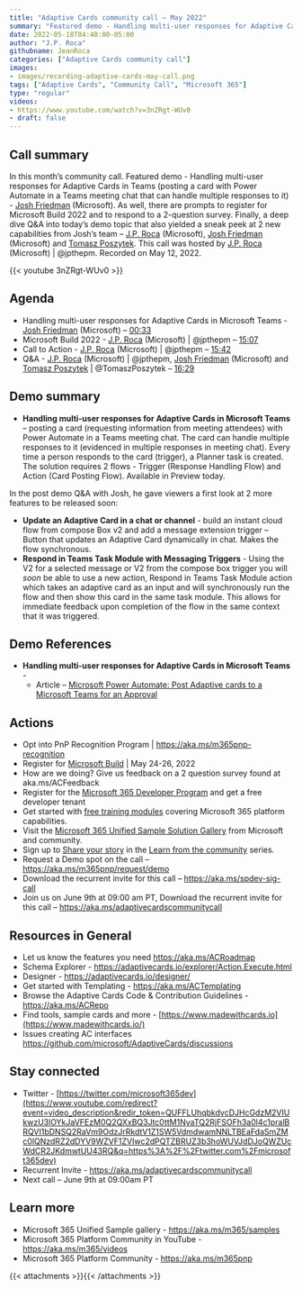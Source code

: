 ```yaml
---
title: "Adaptive Cards community call – May 2022"
summary: "Featured demo - Handling multi-user responses for Adaptive Cards in Teams – posting a card with Power Automate in a Teams meeting chat.  The card can handle multiple responses and adds tasks to Planner.  Q&A deep dive aligned to demo."
date: 2022-05-18T04:40:00-05:00
author: "J.P. Roca"
githubname: JeanRoca
categories: ["Adaptive Cards community call"]
images:
- images/recording-adaptive-cards-may-call.png
tags: ["Adaptive Cards", "Community Call", "Microsoft 365"]
type: "regular"
videos:
- https://www.youtube.com/watch?v=3nZRgt-WUv0
- draft: false
---
```


## Call summary

In this month’s community call. Featured demo - Handling multi-user responses for Adaptive Cards in Teams (posting a card with Power Automate in a Teams meeting chat that can handle multiple responses to it) - [Josh Friedman](https://www.linkedin.com/in/josh-friedman-2a812254) (Microsoft). As well, there are prompts to register for Microsoft Build 2022 and to respond to a 2-question survey. Finally, a deep dive Q&A into today’s demo topic that also yielded a sneak peek at 2 new capabilities from Josh’s team – [J.P. Roca](https://twitter.com/jpthepm) (Microsoft), [Josh Friedman](https://www.linkedin.com/in/josh-friedman-2a812254) (Microsoft) and [Tomasz Poszytek](https://twitter.com/TomaszPoszytek). This call was hosted by [J.P. Roca](https://twitter.com/jpthepm) (Microsoft) \| @jpthepm. Recorded on May 12, 2022.

{{< youtube 3nZRgt-WUv0 >}}

## Agenda

* Handling multi-user responses for Adaptive Cards in Microsoft Teams - [Josh Friedman](https://www.linkedin.com/in/josh-friedman-2a812254) (Microsoft) – [00:33](https://youtu.be/3nZRgt-WUv0?t=33)
* Microsoft Build 2022 - [J.P. Roca](https://twitter.com/jpthepm) (Microsoft) \| @jpthepm – [15:07](https://youtu.be/3nZRgt-WUv0?t=907)
* Call to Action - [J.P. Roca](https://twitter.com/jpthepm) (Microsoft) \| @jpthepm – [15:42](https://youtu.be/3nZRgt-WUv0?t=942)
* Q&A - [J.P. Roca](https://twitter.com/jpthepm) (Microsoft) \| @jpthepm, [Josh Friedman](https://www.linkedin.com/in/josh-friedman-2a812254) (Microsoft) and [Tomasz Poszytek](https://twitter.com/TomaszPoszytek) \| @TomaszPoszytek – [16:29](https://youtu.be/3nZRgt-WUv0?t=989)

## Demo summary

*  **Handling multi-user responses for Adaptive Cards in Microsoft Teams** – posting a card (requesting information from meeting attendees) with Power Automate in a Teams meeting chat. The card can handle multiple responses to it (evidenced in multiple responses in meeting chat). Every time a person responds to the card (trigger), a Planner task is created. The solution requires 2 flows - Trigger (Response Handling Flow) and Action (Card Posting Flow). Available in Preview today.

In the post demo Q&A with Josh, he gave viewers a first look at 2 more features to be released soon:

*   **Update an Adaptive Card in a chat or channel** - build an instant cloud flow from compose Box v2 and add a message extension trigger – Button that updates an Adaptive Card dynamically in chat. Makes the flow synchronous.
*   **Respond in Teams Task Module with Messaging Triggers** - Using the V2 for a selected message or V2 from the compose box trigger you will *soon* be able to use a new action, Respond in Teams Task Module action which takes an adaptive card as an input and will synchronously run the flow and then show this card in the same task module. This allows for immediate feedback upon completion of the flow in the same context that it was triggered.

## Demo References

*  **Handling multi-user responses for Adaptive Cards in Microsoft Teams** -
    * Article – [Microsoft Power Automate: Post Adaptive cards to a Microsoft Teams for an Approval](https://powerusers.microsoft.com/t5/Power-Automate-Community-Blog/Microsoft-Power-Automate-Post-Adaptive-cards-to-a-Microsoft/ba-p/658693)


## Actions

* Opt into PnP Recognition Program \| <https://aka.ms/m365pnp-recognition>
* Register for [Microsoft Build](https://mybuild.microsoft.com/) \| May 24-26, 2022
* How are we doing? Give us feedback on a 2 question survey found at aka.ms/ACFeedback
* Register for the [Microsoft 365 Developer Program](https://aka.ms/m365/devprogram) and get a free developer tenant
* Get started with [free training modules](https://aka.ms/m365/dev/learn) covering Microsoft 365 platform capabilities.
* Visit the [Microsoft 365 Unified Sample Solution Gallery](https://adoption.microsoft.com/sample-solution-gallery) from Microsoft and community.
* Sign up to [Share your story](https://aka.ms/share-your-story) in the [Learn from the community](https://aka.ms/LearnFromTheCommunity/ThisWeek) series.
* Request a Demo spot on the call – <https://aka.ms/m365pnp/request/demo>
* Download the recurrent invite for this call – <https://aka.ms/spdev-sig-call>
* Join us on June 9th at 09:00 am PT, Download the recurrent invite for this call – <https://aka.ms/adaptivecardscommunitycall>

## Resources in General

* Let us know the features you need <https://aka.ms/ACRoadmap>
* Schema Explorer - <https://adaptivecards.io/explorer/Action.Execute.html>
* Designer - <https://adaptivecards.io/designer/>
* Get started with Templating - <https://aka.ms/ACTemplating>
* Browse the Adaptive Cards Code & Contribution Guidelines -
    <https://aka.ms/ACRepo>
* Find tools, sample cards and more -
    [https://www.madewithcards.io](https://www.madewithcards.io/)
* Issues creating AC interfaces
    <https://github.com/microsoft/AdaptiveCards/discussions>

## Stay connected

* Twitter -
    [https://twitter.com/microsoft365dev](https://www.youtube.com/redirect?event=video_description&redir_token=QUFFLUhqbkdvcDJHcGdzM2VIUkwzU3lOYkJaVFEzM0Q2QXxBQ3Jtc0ttM1NyaTQ2RjFSOFh3a0l4c1pralBRQVI1bDNSQ2RaVm9OdzJrRkdtV1Z1SW5VdmdwamNNLTBEaFdaSmZMc0lQNzdRZ2dDYV9WZVF1ZVIwc2dPQTZBRUZ3b3hoWUVJdDJoQWZUcWdCR2JKdmwtUU43RQ&q=https%3A%2F%2Ftwitter.com%2Fmicrosoft365dev)​​
* Recurrent Invite - <https://aka.ms/adaptivecardscommunitycall>
* Next call – June 9th at 09:00am PT

## Learn more

* Microsoft 365 Unified Sample gallery - <https://aka.ms/m365/samples>
* Microsoft 365 Platform Community in YouTube - <https://aka.ms/m365/videos>
* Microsoft 365 Platform Community - <https://aka.ms/m365pnp>

{{< attachments >}}{{< /attachments >}}

